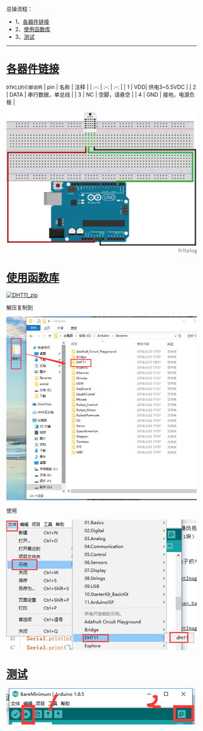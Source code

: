 总操流程：
- 1、[各器件链接](#arduino-01)
- 2、[使用函数库](#arduino-02)
- 3、[测试](#arduino-03)

----------
# <a name="arduino-01" href="#" >各器件链接</a>
`DTH11的引脚说明`
| pin | 名称 | 注释 |
| :-: | :-: | :-: |
| 1 | VDD| 供电3~5.5VDC |
| 2 | DATA | 串行数据，单总线 |
| 3 | NC | 空脚，请悬空 |
| 4 | GND | 接地，电源负极 |

![](image/16-1.png)
# <a name="arduino-02" href="#" >使用函数库</a>
[![](https://img.shields.io/badge/DHT11-zip-green.svg "DHT11_zip")](https://pan.baidu.com/s/1Uzjp4Kph_Ku586kteI7qUg)

解压复制到

![](image/16-2.png)

使用

![](image/16-3.png)
# <a name="arduino-03" href="#" >测试</a>
![](image/14-2.png)